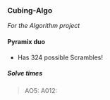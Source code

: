 ### Cubing-Algo
_For the Algorithm project_

#### Pyramix duo

* Has 324 possible Scrambles!

##### Solve times

>AO5: 
>A012: 







